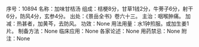 序号：10894
名称：加味甘桔汤
组成：桔梗8分，甘草1钱2分，牛蒡子6分，射干6分，防风4分，玄参4分。
出处：《景岳全书》卷六十三。
主治：咽喉肿痛。
加减：热甚者，加黄芩，去防风。
功效：None
用法用量：水1钟煎服。或加生姜1片。
制备方法：None
临床应用：None
各家论述：None
用药禁忌：None
附注：None
